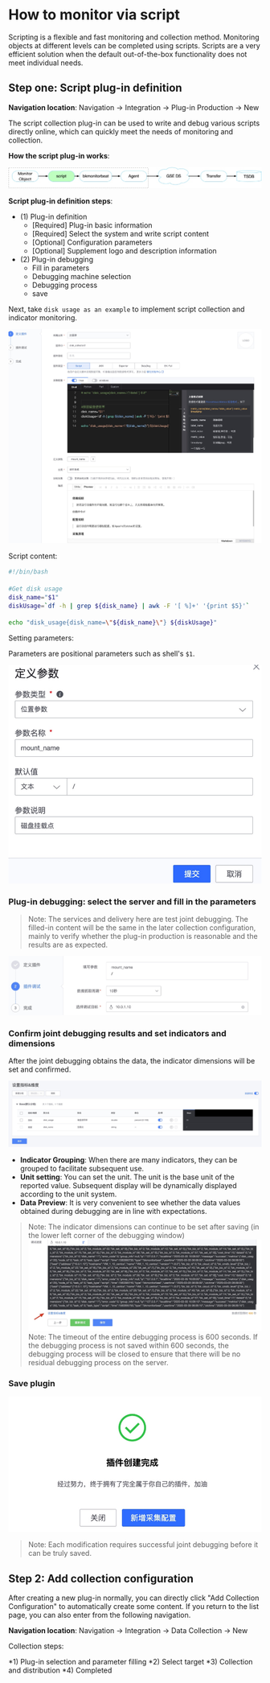 # How to monitor via script

Scripting is a flexible and fast monitoring and collection method. Monitoring objects at different levels can be completed using scripts. Scripts are a very efficient solution when the default out-of-the-box functionality does not meet individual needs.



## Step one: Script plug-in definition

**Navigation location**: Navigation → Integration → Plug-in Production → New

The script collection plug-in can be used to write and debug various scripts directly online, which can quickly meet the needs of monitoring and collection.

**How the script plug-in works**:

![-w2021](media/15769080736217.jpg)

**Script plug-in definition steps**:

* (1) Plug-in definition
     * [Required] Plug-in basic information
     * [Required] Select the system and write script content
     * [Optional] Configuration parameters
     * [Optional] Supplement logo and description information
* (2) Plug-in debugging
     * Fill in parameters
     * Debugging machine selection
     * Debugging process
     * save

Next, take `disk usage as an example` to implement script collection and indicator monitoring.

![Disk usage plug-in screenshot](media/15833951960344.jpg)

Script content:

```bash
#!/bin/bash

#Get disk usage
disk_name="$1"
diskUsage=`df -h | grep ${disk_name} | awk -F '[ %]+' '{print $5}'`

echo "disk_usage{disk_name=\"${disk_name}\"} ${diskUsage}"
```

Setting parameters:

Parameters are positional parameters such as shell's `$1`.

![Screenshot of parameter definition](media/15795359812413.jpg)


### Plug-in debugging: select the server and fill in the parameters

> Note: The services and delivery here are test joint debugging. The filled-in content will be the same in the later collection configuration, mainly to verify whether the plug-in production is reasonable and the results are as expected.

![Plug-in debugging screenshot](media/15833954908600.jpg)

### Confirm joint debugging results and set indicators and dimensions

After the joint debugging obtains the data, the indicator dimensions will be set and confirmed.

![Screenshot of setting indicator dimensions](media/15833956164126.jpg)

* **Indicator Grouping**: When there are many indicators, they can be grouped to facilitate subsequent use.
* **Unit setting**: You can set the unit. The unit is the base unit of the reported value. Subsequent display will be dynamically displayed according to the unit system.
* **Data Preview**: It is very convenient to see whether the data values obtained during debugging are in line with expectations.

> Note: The indicator dimensions can continue to be set after saving (in the lower left corner of the debugging window)
> ![Debug window screenshot](media/15833958304147.jpg)
> Note: The timeout of the entire debugging process is 600 seconds. If the debugging process is not saved within 600 seconds, the debugging process will be closed to ensure that there will be no residual debugging process on the server.

### Save plugin

![-w2021](media/15795333851539.jpg)

> Note: Each modification requires successful joint debugging before it can be truly saved.

## Step 2: Add collection configuration

After creating a new plug-in normally, you can directly click "Add Collection Configuration" to automatically create some content. If you return to the list page, you can also enter from the following navigation.

**Navigation location**: Navigation → Integration → Data Collection → New

Collection steps:

*1) Plug-in selection and parameter filling
*2) Select target
*3) Collection and distribution
*4) Completed